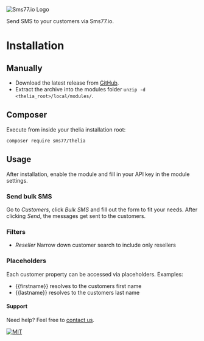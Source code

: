![Sms77.io Logo](https://www.sms77.io/wp-content/uploads/2019/07/sms77-Logo-400x79.png "Sms77.io Logo")

Send SMS to your customers via Sms77.io.

# Installation

## Manually
* Download the latest release from [GitHub](http://github.com/sms77io/thelia/releases/latest/download/sms77-telia-latest.zip).
* Extract the archive into the modules folder `unzip -d <thelia_root>/local/modules/`.

## Composer
Execute from inside your thelia installation root:

`composer require sms77/thelia`

## Usage

After installation, enable the module and fill in your API key in the module settings.

### Send bulk SMS
Go to *Customers*, click *Bulk SMS* and fill out the form to fit your needs.
After clicking *Send*, the messages get sent to the customers.

### Filters
- *Reseller* Narrow down customer search to include only resellers

### Placeholders

Each customer property can be accessed via placeholders.
Examples: 

* {{firstname}} resolves to the customers first name
* {{lastname}} resolves to the customers last name

#### Support

Need help? Feel free to [contact us](https://www.sms77.io/en/company/contact/).

[![MIT](https://img.shields.io/badge/License-MIT-teal.svg)](./LICENSE)
